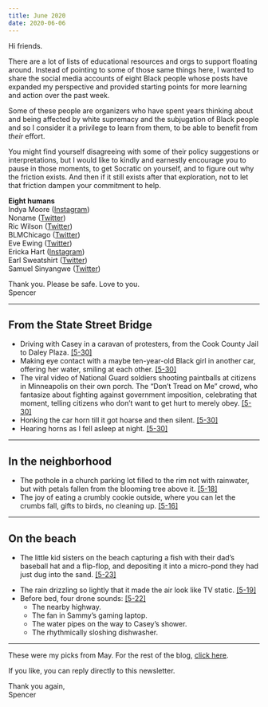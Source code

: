 ```yaml
---
title: June 2020
date: 2020-06-06
---
```


Hi friends.

There are a lot of lists of educational resources and orgs to support floating around. Instead of pointing to some of those same things here, I wanted to share the social media accounts of eight Black people whose posts have expanded my perspective and provided starting points for more learning and action over the past week.

Some of these people are organizers who have spent years thinking about and being affected by white supremacy and the subjugation of Black people and so I consider it a privilege to learn from them, to be able to benefit from *their* effort.

You might find yourself disagreeing with some of their policy suggestions or interpretations, but I would like to kindly and earnestly encourage you to pause in those moments, to get Socratic on yourself, and to figure out why the friction exists. And then if it still exists after that exploration, not to let that friction dampen your commitment to help.

**Eight humans**  
Indya Moore ([Instagram](https://www.instagram.com/indyamoore/))  
Noname ([Twitter](https://twitter.com/noname))  
Ric Wilson ([Twitter](https://twitter.com/RicWilson))  
BLMChicago ([Twitter](https://twitter.com/BLMChi))  
Eve Ewing ([Twitter](https://twitter.com/eveewing))  
Ericka Hart ([Instagram](https://www.instagram.com/ihartericka/))  
Earl Sweatshirt ([Twitter](https://twitter.com/earlxsweat))  
Samuel Sinyangwe ([Twitter](https://twitter.com/samswey))

Thank you. Please be safe. Love to you.  
Spencer

---

## From the State Street Bridge
* Driving with Casey in a caravan of protesters, from the Cook County Jail to Daley Plaza. <a href="{% link _observations/20200530.md %}" class="date-code">[5-30]</a>
* Making eye contact with a maybe ten-year-old Black girl in another car, offering her water, smiling at each other. <a href="{% link _observations/20200530.md %}" class="date-code">[5-30]</a>
* The viral video of National Guard soldiers shooting paintballs at citizens in Minneapolis on their own porch. The “Don’t Tread on Me” crowd, who fantasize about fighting against government imposition, celebrating that moment, telling citizens who don’t want to get hurt to merely obey. <a href="{% link _observations/20200530.md %}" class="date-code">[5-30]</a>
* Honking the car horn till it got hoarse and then silent. <a href="{% link _observations/20200530.md %}" class="date-code">[5-30]</a>
* Hearing horns as I fell asleep at night. <a href="{% link _observations/20200530.md %}" class="date-code">[5-30]</a>

***

## In the neighborhood
* The pothole in a church parking lot filled to the rim not with rainwater, but with petals fallen from the blooming tree above it. <a href="{% link _observations/20200518.md %}" class="date-code">[5-18]</a>
* The joy of eating a crumbly cookie outside, where you can let the crumbs fall, gifts to birds, no cleaning up. <a href="{% link _observations/20200516.md %}" class="date-code">[5-16]</a>

***

## On the beach
- The little kid sisters on the beach capturing a fish with their dad’s baseball hat and a flip-flop, and depositing it into a micro-pond they had just dug into the sand. <a href="{% link _observations/20200523.md %}" class="date-code">[5-23]</a>
* The rain drizzling so lightly that it made the air look like TV static. <a href="{% link _observations/20200519.md %}" class="date-code">[5-19]</a>
* Before bed, four drone sounds: <a href="{% link _observations/20200522.md %}" class="date-code">[5-22]</a>
	* The nearby highway.
	* The fan in Sammy’s gaming laptop.
	* The water pipes on the way to Casey’s shower.
	* The rhythmically sloshing dishwasher.

***

These were my picks from May. For the rest of the blog, [click here](https://spencertweedy.com/observations).

If you like, you can reply directly to this newsletter.

Thank you again,  
Spencer
